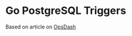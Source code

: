 # Go PostgreSQL Triggers

Based on article on [OpsDash](https://www.opsdash.com/blog/postgresql-triggers-golang.html)
